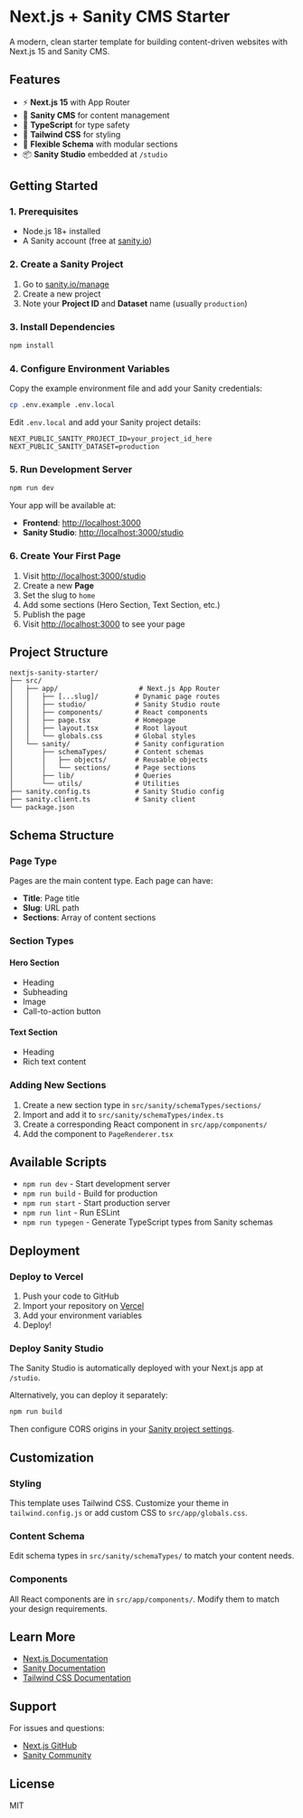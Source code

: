 # Next.js + Sanity CMS Starter

A modern, clean starter template for building content-driven websites with Next.js 15 and Sanity CMS.

## Features

- ⚡️ **Next.js 15** with App Router
- 🎨 **Sanity CMS** for content management
- 📝 **TypeScript** for type safety
- 🎯 **Tailwind CSS** for styling
- 🔧 **Flexible Schema** with modular sections
- 📦 **Sanity Studio** embedded at `/studio`

## Getting Started

### 1. Prerequisites

- Node.js 18+ installed
- A Sanity account (free at [sanity.io](https://www.sanity.io))

### 2. Create a Sanity Project

1. Go to [sanity.io/manage](https://www.sanity.io/manage)
2. Create a new project
3. Note your **Project ID** and **Dataset** name (usually `production`)

### 3. Install Dependencies

```bash
npm install
```

### 4. Configure Environment Variables

Copy the example environment file and add your Sanity credentials:

```bash
cp .env.example .env.local
```

Edit `.env.local` and add your Sanity project details:

```env
NEXT_PUBLIC_SANITY_PROJECT_ID=your_project_id_here
NEXT_PUBLIC_SANITY_DATASET=production
```

### 5. Run Development Server

```bash
npm run dev
```

Your app will be available at:
- **Frontend**: [http://localhost:3000](http://localhost:3000)
- **Sanity Studio**: [http://localhost:3000/studio](http://localhost:3000/studio)

### 6. Create Your First Page

1. Visit [http://localhost:3000/studio](http://localhost:3000/studio)
2. Create a new **Page**
3. Set the slug to `home`
4. Add some sections (Hero Section, Text Section, etc.)
5. Publish the page
6. Visit [http://localhost:3000](http://localhost:3000) to see your page

## Project Structure

```
nextjs-sanity-starter/
├── src/
│   ├── app/                    # Next.js App Router
│   │   ├── [...slug]/         # Dynamic page routes
│   │   ├── studio/            # Sanity Studio route
│   │   ├── components/        # React components
│   │   ├── page.tsx           # Homepage
│   │   ├── layout.tsx         # Root layout
│   │   └── globals.css        # Global styles
│   └── sanity/                # Sanity configuration
│       ├── schemaTypes/       # Content schemas
│       │   ├── objects/       # Reusable objects
│       │   └── sections/      # Page sections
│       ├── lib/               # Queries
│       └── utils/             # Utilities
├── sanity.config.ts           # Sanity Studio config
├── sanity.client.ts           # Sanity client
└── package.json
```

## Schema Structure

### Page Type

Pages are the main content type. Each page can have:
- **Title**: Page title
- **Slug**: URL path
- **Sections**: Array of content sections

### Section Types

#### Hero Section
- Heading
- Subheading
- Image
- Call-to-action button

#### Text Section
- Heading
- Rich text content

### Adding New Sections

1. Create a new section type in `src/sanity/schemaTypes/sections/`
2. Import and add it to `src/sanity/schemaTypes/index.ts`
3. Create a corresponding React component in `src/app/components/`
4. Add the component to `PageRenderer.tsx`

## Available Scripts

- `npm run dev` - Start development server
- `npm run build` - Build for production
- `npm run start` - Start production server
- `npm run lint` - Run ESLint
- `npm run typegen` - Generate TypeScript types from Sanity schemas

## Deployment

### Deploy to Vercel

1. Push your code to GitHub
2. Import your repository on [Vercel](https://vercel.com)
3. Add your environment variables
4. Deploy!

### Deploy Sanity Studio

The Sanity Studio is automatically deployed with your Next.js app at `/studio`.

Alternatively, you can deploy it separately:

```bash
npm run build
```

Then configure CORS origins in your [Sanity project settings](https://www.sanity.io/manage).

## Customization

### Styling

This template uses Tailwind CSS. Customize your theme in `tailwind.config.js` or add custom CSS to `src/app/globals.css`.

### Content Schema

Edit schema types in `src/sanity/schemaTypes/` to match your content needs.

### Components

All React components are in `src/app/components/`. Modify them to match your design requirements.

## Learn More

- [Next.js Documentation](https://nextjs.org/docs)
- [Sanity Documentation](https://www.sanity.io/docs)
- [Tailwind CSS Documentation](https://tailwindcss.com/docs)

## Support

For issues and questions:
- [Next.js GitHub](https://github.com/vercel/next.js)
- [Sanity Community](https://www.sanity.io/community)

## License

MIT

